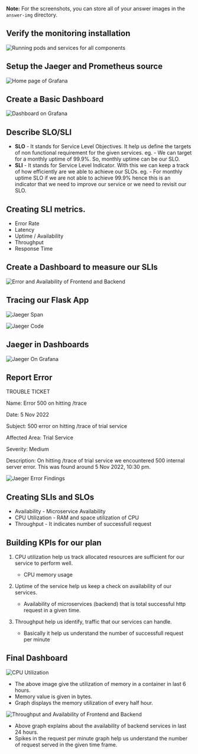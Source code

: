 **Note:** For the screenshots, you can store all of your answer images in the `answer-img` directory.

## Verify the monitoring installation
![Running pods and services for all components](answer-img/pods-svc.png?raw=true)

## Setup the Jaeger and Prometheus source
![Home page of Grafana](answer-img/grafana-landing-screen.png?raw=true)

## Create a Basic Dashboard
![Dashboard on Grafana](answer-img/data_sources.png?raw=true)

## Describe SLO/SLI
- **SLO** - It stands for Service Level Objectives. It help us define the targets of non functional requirement for the given services. eg. - We can target for a monthly uptime of 99.9%. So, monthly uptime can be our SLO. 
- **SLI** - It stands for Service Level Indicator. With this we can keep a track of how efficiently are we able to achieve our SLOs. eg. - For monthly uptime SLO if we are not able to achieve 99.9% hence this is an indicator that we need to improve our service or we need to revisit our SLO. 

## Creating SLI metrics.
* Error Rate
* Latency
* Uptime / Availability
* Throughput
* Response Time

## Create a Dashboard to measure our SLIs
![Error and Availability of Frontend and Backend](answer-img/backend_frontend_dashboard.png?raw=true)

## Tracing our Flask App
![Jaeger Span](answer-img/jaeger_backend_landing.png?raw=true)

![Jaeger Code](answer-img/jaeger_code.png?raw=true)

## Jaeger in Dashboards
![Jaeger On Grafana](answer-img/jaeger_grafana.png?raw=true)

## Report Error
TROUBLE TICKET

Name: Error 500 on hitting /trace

Date: 5 Nov 2022

Subject: 500 error on hitting /trace of trial service

Affected Area: Trial Service

Severity: Medium

Description: On hitting /trace of trial service we encountered 500 internal server error. This was found around 5 Nov 2022, 10:30 pm.

![Jaeger Error Findings](answer-img/jaegar_error.png?raw=true)


## Creating SLIs and SLOs
- Availability - Microservice Availability 
- CPU Utilization - RAM and space utilization of CPU
- Throughput - It indicates number of successfull request

## Building KPIs for our plan
1. CPU utilization help us track allocated resources are sufficient for our service to perform well.
    - CPU memory usage

2. Uptime of the service help us keep a check on availability of our services. 
    - Availability of microservices (backend) that is total successful http request in a given time. 

3. Throughput help us identify, traffic that our services can handle.
    - Basically it help us understand the number of successfull request per minute

## Final Dashboard
![CPU Utilization](answer-img/cpu_utilization.png?raw=true)

- The above image give the utilization of memory in a container in last 6 hours. 
- Memory value is given in bytes. 
- Graph displays the memory utilization of every half hour. 

![Throughput and Availability of Frontend and Backend](answer-img/kpi_dashboard.png?raw=true)

- Above graph explains about the availability of backend services in last 24 hours. 
- Spikes in the request per minute graph help us understand the number of request served in the given time frame.
